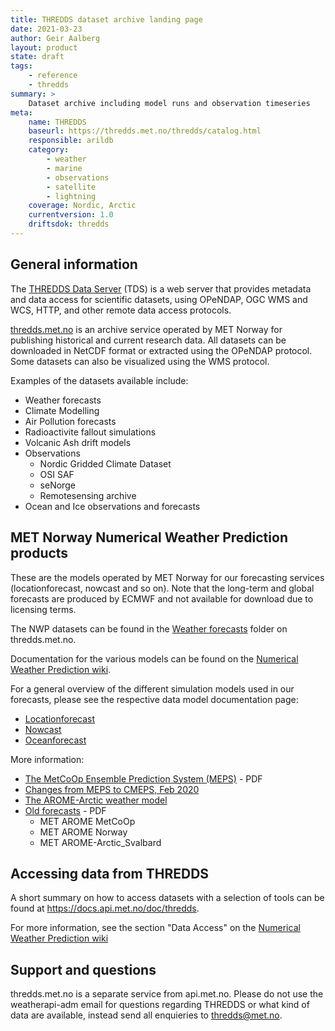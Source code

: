 ```yaml
---
title: THREDDS dataset archive landing page
date: 2021-03-23
author: Geir Aalberg
layout: product
state: draft
tags:
    - reference
    - thredds
summary: >
    Dataset archive including model runs and observation timeseries
meta:
    name: THREDDS
    baseurl: https://thredds.met.no/thredds/catalog.html
    responsible: arildb
    category:
        - weather
        - marine
        - observations
        - satellite
        - lightning
    coverage: Nordic, Arctic
    currentversion: 1.0
    driftsdok: thredds
---
```


## General information

The [THREDDS Data Server](https://www.unidata.ucar.edu/software/tds/current/)
(TDS) is a web server that provides metadata and data access for scientific
datasets, using OPeNDAP, OGC WMS and WCS, HTTP, and other remote data access
protocols.

[thredds.met.no](https://thredds.met.no/thredds/catalog.html) is an archive
service operated by MET Norway for publishing historical and current research
data. All datasets can be downloaded in NetCDF format or extracted using the
OPeNDAP protocol. Some datasets can also be visualized using the WMS protocol.

Examples of the datasets available include:

- Weather forecasts
- Climate Modelling
- Air Pollution forecasts
- Radioactivite fallout simulations
- Volcanic Ash drift models
- Observations
    - Nordic Gridded Climate Dataset
    - OSI SAF
    - seNorge
    - Remotesensing archive
- Ocean and Ice observations and forecasts

## MET Norway Numerical Weather Prediction products

These are the models operated by MET Norway for our forecasting services
(locationforecast, nowcast and so on). Note that the long-term and global
forecasts are produced by ECMWF and not available for download due to licensing
terms.

The NWP datasets can be found in the [Weather forecasts](https://thredds.met.no/thredds/metno.html)
folder on thredds.met.no.

Documentation for the various models can be found on the [Numerical Weather
Prediction wiki](https://github.com/metno/NWPdocs/wiki).

For a general overview of the different simulation models used in our forecasts,
please see the respective data model documentation page:

- [Locationforecast](https://docs.api.met.no/doc/locationforecast/datamodel)
- [Nowcast](https://docs.api.met.no/doc/nowcast/datamodel)
- [Oceanforecast](https://docs.api.met.no/doc/oceanforecast/datamodel)

More information:

- [The MetCoOp Ensemble Prediction System (MEPS)](https://drive.google.com/file/d/0B-SaEtrDE91WWEJoNkJiUm5TNzg/view) - PDF
- [Changes from MEPS to CMEPS, Feb 2020](https://thredds.met.no/thredds/metno.html)
- [The AROME-Arctic weather model](https://www.met.no/en/projects/The-weather-model-AROME-Arctic/data_access)
- [Old forecasts](https://drive.google.com/file/d/0B-SaEtrDE91WWDkzY3dpZlU1V00/view) - PDF
    - MET AROME MetCoOp
    - MET AROME Norway
    - MET AROME-Arctic_Svalbard

## Accessing data from THREDDS

A short summary on how to access datasets with a selection of tools can be found at <https://docs.api.met.no/doc/thredds>.

For more information, see the section "Data Access" on the [Numerical Weather
Prediction wiki](https://github.com/metno/NWPdocs/wiki/Data-access)

## Support and questions

thredds.met.no is a separate service from api.met.no. Please do not use the
weatherapi-adm email for questions regarding THREDDS or what kind of data
are available, instead send all enquieries to <thredds@met.no>.
